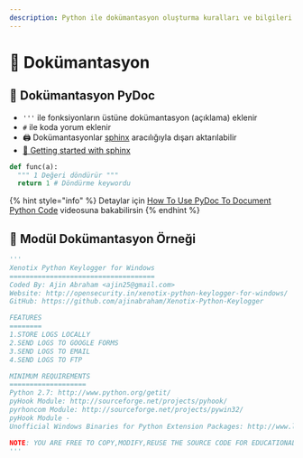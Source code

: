 ```yaml
---
description: Python ile dokümantasyon oluşturma kuralları ve bilgileri
---
```


# 📑 Dokümantasyon

## 📜 Dokümantasyon PyDoc

* `'''` ile fonksiyonların üstüne dokümantasyon \(açıklama\) eklenir
* `#` ile koda yorum eklenir
* 🖨 Dokümantasyonlar [sphinx](https://www.sphinx-doc.org/en/master/) aracılığıyla dışarı aktarılabilir
* [📖 Getting started with sphinx](https://docs.readthedocs.io/en/latest/intro/getting-started-with-sphinx.html)

```python
def func(a):
  """ 1 Değeri döndürür """
  return 1 # Döndürme keywordu
```

{% hint style="info" %}
Detaylar için [How To Use PyDoc To Document Python Code](https://www.youtube.com/watch?v=Y6TgbyfKCNM) videosuna bakabilirsin
{% endhint %}

## 📃 Modül Dokümantasyon Örneği

```python
'''
Xenotix Python Keylogger for Windows
====================================
Coded By: Ajin Abraham <ajin25@gmail.com>
Website: http://opensecurity.in/xenotix-python-keylogger-for-windows/
GitHub: https://github.com/ajinabraham/Xenotix-Python-Keylogger

FEATURES
========
1.STORE LOGS LOCALLY
2.SEND LOGS TO GOOGLE FORMS
3.SEND LOGS TO EMAIL
4.SEND LOGS TO FTP

MINIMUM REQUIREMENTS
===================
Python 2.7: http://www.python.org/getit/
pyHook Module: http://sourceforge.net/projects/pyhook/
pyrhoncom Module: http://sourceforge.net/projects/pywin32/
pyHook Module -
Unofficial Windows Binaries for Python Extension Packages: http://www.lfd.uci.edu/~gohlke/pythonlibs/

NOTE: YOU ARE FREE TO COPY,MODIFY,REUSE THE SOURCE CODE FOR EDUCATIONAL PURPOSE ONLY.
'''
```

